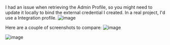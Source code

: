 I had an issue when retrieving the Admin Profile, so you might need to update it locally to bind the external credential I created. In a real project, I'd use a Integration profile.
![image](https://github.com/Elohin/Natixis/assets/23199949/86e20d27-d390-4627-ab3c-f803dcb76c85)

Here are a couple of screenshots to compare:
![image](https://github.com/Elohin/Natixis/assets/23199949/707c2aaa-6b2e-4f15-b14b-7f513e1d3d1b)

![image](https://github.com/Elohin/Natixis/assets/23199949/696a950d-18d8-4a2f-9642-7362c16b5d99)


